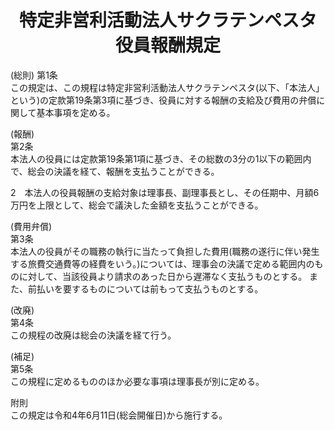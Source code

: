 <div style="text-align: center;">
 <h1>特定非営利活動法人サクラテンペスタ 役員報酬規定</h1>
</div>

(総則)
第1条<br>
この規定は、この規程は特定非営利活動法人サクラテンペスタ(以下、「本法人」という)の定款第19条第3項に基づき、役員に対する報酬の支給及び費用の弁償に関して基本事項を定める。

(報酬)<br>
第2条<br>
本法人の役員には定款第19条第1項に基づき、その総数の3分の1以下の範囲内で、総会の決議を経て、報酬を支払うことができる。

2&emsp;本法人の役員報酬の支給対象は理事長、副理事長とし、その任期中、月額6万円を上限として、総会で議決した金額を支払うことができる。

(費用弁償)<br>
第3条<br>
本法人の役員がその職務の執行に当たって負担した費用(職務の遂行に伴い発生する旅費交通費等の経費をいう。)については、理事会の決議で定める範囲内のものに対して、当該役員より請求のあった日から遅滞なく支払うものとする。 
また、前払いを要するものについては前もって支払うものとする。

(改廃)<br>
第4条<br>
この規程の改廃は総会の決議を経て行う。

(補足)<br>
第5条<br>
この規程に定めるもののほか必要な事項は理事長が別に定める。

附則<br>
この規定は令和4年6月11日(総会開催日)から施行する。